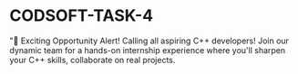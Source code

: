 # CODSOFT-TASK-4
"🚀 Exciting Opportunity Alert! Calling all aspiring C++ developers! Join our dynamic team for a hands-on internship experience where you'll sharpen your C++ skills, collaborate on real projects.
